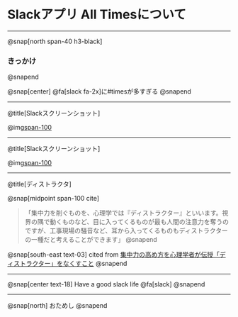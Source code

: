 <!-- 1枚目：タイトルスライド -->
# Slackアプリ All Timesについて

<!-- 2枚目 -->
---
@snap[north span-40 h3-black]
### きっかけ
@snapend

@snap[center]
@fa[slack fa-2x]に#timesが多すぎる
@snapend

<!-- 3枚目 -->
---
@title[Slackスクリーンショット]

@img[span-100](assets/img/slack_home-original.png)

<!-- 4枚目 -->
---
@title[Slackスクリーンショット]

@img[span-100](assets/img/slack_home-original-2.png)

<!-- 5枚目 -->
---
@title[ディストラクタ]

@snap[midpoint span-100 cite]
> 「集中力を削ぐものを、心理学では『ディストラクター』といいます。視界の隅で動くものなど、目に入ってくるものが最も人間の注意力を奪うのですが、工事現場の騒音など、耳から入ってくるものもディストラクターの一種だと考えることができます」
@snapend

@snap[south-east text-03]
cited from [集中力の高め方を心理学者が伝授「ディストラクター」をなくすこと](https://news.livedoor.com/article/detail/10669129/)
@snapend

---

@snap[center text-18]
Have a good slack life @fa[slack]
@snapend

---

@snap[north]
おためし
@snapend
<!-- 

@title[Customize Slide Layout]

@snap[west span-50]
## Customize the Layout
@snapend

@snap[center]
![IMAGE](assets/img/presentation.png)
@snapend

@snap[south span-100 text-white]
Snap Layouts let you create custom slide designs directly within your markdown.
@snapend

---
@title[Add A Little Imagination]

@snap[north-west h4-white]
#### And start presenting...
@snapend

@snap[west span-55]
@ul[list-spaced-bullets text-white text-09]
- You will be amazed
- What you can achieve
- *With a little imagination...*
- And **GitPitch Markdown**
@ulend
@snapend

@snap[east span-45]
@img[shadow](assets/img/conference.png)
@snapend

---

@snap[north-east span-100 text-pink text-06]
Let your code do the talking!
@snapend

```sql zoom-18
CREATE TABLE "topic" (
    "id" serial NOT NULL PRIMARY KEY,
    "forum_id" integer NOT NULL,
    "subject" varchar(255) NOT NULL
);
ALTER TABLE "topic"
ADD CONSTRAINT forum_id
FOREIGN KEY ("forum_id")
REFERENCES "forum" ("id");
```

@snap[south span-100 text-gray text-08]
@[1-5](You can step-and-ZOOM into fenced-code blocks, source files, and Github GIST.)
@[6,7, zoom-13](Using GitPitch live code presenting with optional annotations.)
@[8-9, zoom-12](This means no more switching between your slide deck and IDE on stage.)
@snapend


---?image=assets/img/presenter.jpg

@snap[north span-100 h2-white]
## Now It's Your Turn
@snapend

@snap[south span-100 text-06]
[Click here to jump straight into the interactive feature guides in the GitPitch Docs @fa[external-link]](https://gitpitch.com/docs/getting-started/tutorial/)
@snapend -->
